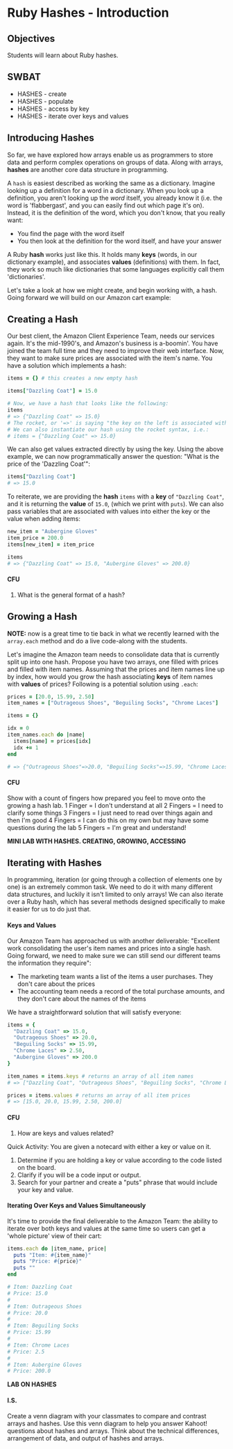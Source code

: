 # Ruby Hashes - Introduction

## Objectives

Students will learn about Ruby hashes.

## SWBAT

+ HASHES - create
+ HASHES - populate
+ HASHES - access by key
+ HASHES - iterate over keys and values


## Introducing Hashes

So far, we have explored how arrays enable us as programmers to store data and perform complex operations on groups of data. Along with arrays, **hashes** are another core data structure in programming.

A `hash` is easiest described as working the same as a dictionary. Imagine looking up a definition for a word in a dictionary. When you look up a definition, you aren't looking up the _word_ itself, you already know it (i.e. the word is 'flabbergast', and you can easily find out which page it's on). Instead, it is the definition of the word, which you don't know, that you really want:
  - You find the page with the word itself
  - You then look at the definition for the word itself, and have your answer

A Ruby **hash** works just like this. It holds many **keys** (words, in our dictionary example), and associates **values** (definitions) with them. In fact, they work so much like dictionaries that some languages explicitly call them 'dictionaries'.

Let's take a look at how we might create, and begin working with, a hash. Going forward we will build on our Amazon cart example:

## Creating a Hash

Our best client, the Amazon Client Experience Team, needs our services again. It's the mid-1990's, and Amazon's business is a-boomin'. You have joined the team full time and they need to improve their web interface. Now, they want to make sure prices are associated with the item's name. You have a solution which implements a hash:

```Ruby
items = {} # this creates a new empty hash

items["Dazzling Coat"] = 15.0

# Now, we have a hash that looks like the following:
items
# => {"Dazzling Coat" => 15.0}
# The rocket, or '=>' is saying "the key on the left is associated with the value on the right"
# We can also instantiate our hash using the rocket syntax, i.e.:
# items = {"Dazzling Coat" => 15.0}
```

We can also get values extracted directly by using the key. Using the above example, we can now programmatically answer the question: "What is the price of the 'Dazzling Coat'":

```ruby
items["Dazzling Coat"]
# => 15.0
```

To reiterate, we are providing the **hash** `items` with a **key** of `"Dazzling Coat"`, and it is returning the **value** of `15.0`, (which we print with `puts`). We can also pass variables that are associated with values into either the key or the value when adding items:

```ruby
new_item = "Aubergine Gloves"
item_price = 200.0
items[new_item] = item_price

items
# => {"Dazzling Coat" => 15.0, "Aubergine Gloves" => 200.0}
```

#### CFU

1) What is the general format of a hash?

## Growing a Hash

**NOTE:** now is a great time to tie back in what we recently learned with the `array.each` method and do a live code-along with the students.

Let's imagine the Amazon team needs to consolidate data that is currently split up into one hash. Propose you have two arrays, one filled with prices and filled with item names. Assuming that the prices and item names line up by index, how would you grow the hash associating **keys** of item names with **values** of prices? Following is a potential solution using `.each`:

```Ruby
prices = [20.0, 15.99, 2.50]
item_names = ["Outrageous Shoes", "Beguiling Socks", "Chrome Laces"]

items = {}

idx = 0
item_names.each do |name|
  items[name] = prices[idx]
  idx += 1
end

# => {"Outrageous Shoes"=>20.0, "Beguiling Socks"=>15.99, "Chrome Laces"=>2.5}
```

#### CFU

Show with a count of fingers how prepared you feel to move onto the growing a hash lab.
1 Finger = I don't understand at all
2 Fingers = I need to clarify some things
3 Fingers = I just need to read over things again and then I'm good
4 Fingers = I can do this on my own but may have some questions during the lab
5 Fingers = I'm great and understand!

**MINI LAB WITH HASHES. CREATING, GROWING, ACCESSING**

## Iterating with Hashes

In programming, iteration (or going through a collection of elements one by one) is an extremely common task. We need to do it with many different data structures, and luckily it isn't limited to only arrays! We can also iterate over a Ruby hash, which has several methods designed specifically to make it easier for us to do just that.

#### Keys and Values

Our Amazon Team has approached us with another deliverable: "Excellent work consolidating the user's item names and prices into a single hash. Going forward, we need to make sure we can still send our different teams the information they require":

  - The marketing team wants a list of the items a user purchases. They don't care about the prices
  - The accounting team needs a record of the total purchase amounts, and they don't care about the names of the items

We have a straightforward solution that will satisfy everyone:

```Ruby
items = {
  "Dazzling Coat" => 15.0,
  "Outrageous Shoes" => 20.0,
  "Beguiling Socks" => 15.99,
  "Chrome Laces" => 2.50,
  "Aubergine Gloves" => 200.0
}

item_names = items.keys # returns an array of all item names
# => ["Dazzling Coat", "Outrageous Shoes", "Beguiling Socks", "Chrome Laces", "Aubergine Gloves"]

prices = items.values # returns an array of all item prices
# => [15.0, 20.0, 15.99, 2.50, 200.0]
```
#### CFU

1) How are keys and values related?

Quick Activity: You are given a notecard with either a key or value on it. 
1) Determine if you are holding a key or value according to the code listed on the board. 
2) Clarify if you will be a code input or output. 
3) Search for your partner and create a "puts" phrase that would include your key and value.

#### Iterating Over Keys and Values Simultaneously

It's time to provide the final deliverable to the Amazon Team: the ability to iterate over both keys and values at the same time so users can get a 'whole picture' view of their cart:

```Ruby
items.each do |item_name, price|
  puts "Item: #{item_name}"
  puts "Price: #{price}"
  puts ""
end

# Item: Dazzling Coat
# Price: 15.0
#
# Item: Outrageous Shoes
# Price: 20.0
#
# Item: Beguiling Socks
# Price: 15.99
#
# Item: Chrome Laces
# Price: 2.5
#
# Item: Aubergine Gloves
# Price: 200.0
```

**LAB ON HASHES**

#### I.S.
Create a venn diagram with your classmates to compare and contrast arrays and hashes. Use this venn diagram to help you answer Kahoot! questions about hashes and arrays. Think about the technical differences, arrangement of data, and output of hashes and arrays.
